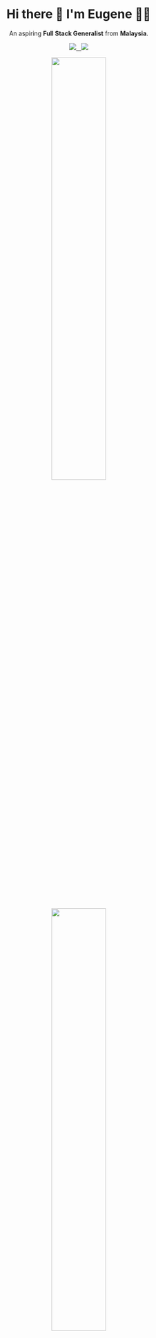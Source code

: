 <h1 align='center'>
  Hi there 👋 I'm Eugene 👨‍💻
</h1>

<p align='center'>
  An aspiring <b>Full Stack Generalist</b> from <b>Malaysia</b>.
</p>

<p align='center'>
  
  <a href="https://www.linkedin.com/in/eugenegohh/">
    <img src="https://img.shields.io/badge/linkedin-%230077B5.svg?&style=for-the-badge&logo=linkedin&logoColor=white"
  </a>&nbsp;&nbsp;
  <a href="https://eugenegohh.medium.com/">
   <img src="https://img.shields.io/badge/Medium-12100E?style=for-the-badge&logo=medium&logoColor=white"/>
  </a>
  
</p>

<p align='center'>
  <a href="#"><img src="https://github-readme-stats.vercel.app/api?username=eugenegohh&show_icons=true&count_private=true&theme=dark" width="50%" height="50%">
  </a>
</p>

<p align="center">
  <a href="#"><img src="https://github-readme-stats.vercel.app/api/top-langs/?username=eugenegohh&layout=compact&theme=dark" width="50%" height="50%"></a>
  </p>

